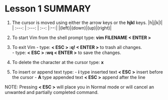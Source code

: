  # Lesson 1 SUMMARY


1. The cursor is moved using either the arrow keys or the **hjkl** keys.
         |h|j|k|l|
         | :---: | :---: | :--: |:--:|
         |(left)|(down)|(up)|(right)|
2. To start Vim from the shell prompt type:  **vim FILENAME < ENTER >**

3. To exit Vim
         - type: **< ESC > :q! < ENTER >** to trash all changes.   
         - type: **< ESC > :wq < ENTER >** to save the changes.

4. To delete the character at the cursor type:  **x**

5. To insert or append text type:
         - **i**   type inserted text   **< ESC >**         insert before the cursor
         - **A**   type appended text   **< ESC >**         append after the line

NOTE: Pressing **< ESC >** will place you in Normal mode or will cancel an unwanted and partially completed command.






